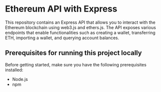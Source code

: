 # Ethereum API with Express

This repository contains an Express API that allows you to interact with the Ethereum blockchain using web3.js and ethers.js. The API exposes various endpoints that enable functionalities such as creating a wallet, transferring ETH, importing a wallet, and querying account balances.

## Prerequisites for running this project locally

Before getting started, make sure you have the following prerequisites installed:

- Node.js
- npm

